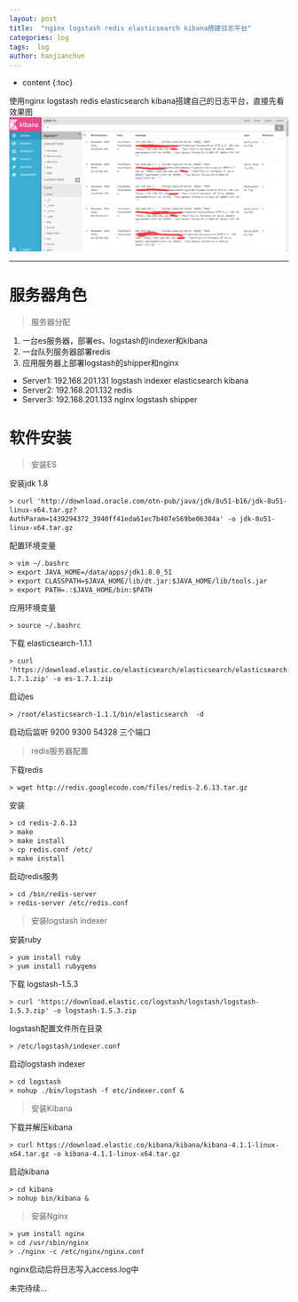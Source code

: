 ```yaml
---
layout: post
title:  "nginx logstash redis elasticsearch kibana搭建日志平台"
categories: log
tags:  log
author: hanjianchun
---
```


* content
{:toc}

使用nginx logstash redis elasticsearch kibana搭建自己的日志平台，直接先看效果图
![](/image/2016/12/20161228_logs.png)



----------

# 服务器角色 #

>服务器分配

1. 一台es服务器，部署es、logstash的indexer和kibana
2. 一台队列服务器部署redis
3. 应用服务器上部署logstash的shipper和nginx


- Server1:	192.168.201.131		logstash indexer elasticsearch kibana
- Server2:	192.168.201.132		redis
- Server3:	192.168.201.133		nginx logstash shipper

# 软件安装 #

>安装ES

安装jdk 1.8

	> curl 'http://download.oracle.com/otn-pub/java/jdk/8u51-b16/jdk-8u51-linux-x64.tar.gz?AuthParam=1439294372_3940ff41eda61ec7b407e569be06384a' -o jdk-8u51-linux-x64.tar.gz

配置环境变量

	> vim ~/.bashrc
	> export JAVA_HOME=/data/apps/jdk1.8.0_51
	> export CLASSPATH=$JAVA_HOME/lib/dt.jar:$JAVA_HOME/lib/tools.jar
	> export PATH=.:$JAVA_HOME/bin:$PATH

应用环境变量

	> source ~/.bashrc

下载 elasticsearch-1.1.1

	> curl 'https://download.elastic.co/elasticsearch/elasticsearch/elasticsearch-1.7.1.zip' -o es-1.7.1.zip

启动es

	> /root/elasticsearch-1.1.1/bin/elasticsearch  -d
	
启动后监听 9200 9300 54328  三个端口

>redis服务器配置

下载redis

	> wget http://redis.googlecode.com/files/redis-2.6.13.tar.gz
	
安装

	> cd redis-2.6.13
	> make
	> make install
	> cp redis.conf /etc/
	> make install

启动redis服务

	> cd /bin/redis-server
	> redis-server /etc/redis.conf

>安装logstash indexer

安装ruby

	> yum install ruby
	> yum install rubygems

下载 logstash-1.5.3

	> curl 'https://download.elastic.co/logstash/logstash/logstash-1.5.3.zip' -o logstash-1.5.3.zip

logstash配置文件所在目录

	> /etc/logstash/indexer.conf

启动logstash indexer

	> cd logstash
	> nohup ./bin/logstash -f etc/indexer.conf &
	
>安装Kibana

下载并解压kibana

	> curl https://download.elastic.co/kibana/kibana/kibana-4.1.1-linux-x64.tar.gz -o kibana-4.1.1-linux-x64.tar.gz
	
启动kibana

	> cd kibana
	> nohup bin/kibana &

>安装Nginx

	> yum install nginx
	> cd /usr/sbin/nginx
	> ./nginx -c /etc/nginx/nginx.conf

nginx启动后将日志写入access.log中


未完待续...